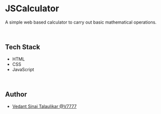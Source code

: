 # JSCalculator

A simple web based calculator to carry out basic mathematical operations.

<br/>

## Tech Stack

- HTML 
- CSS 
- JavaScript

<br/>

## Author

- [Vedant Sinai Talaulikar @V7777](https://www.github.com/V7777)
